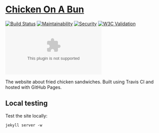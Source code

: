 # [Chicken On A Bun](https://chickenonabun.com/)

[![Build Status](https://travis-ci.com/stefanthoss/chickenonabun.com.svg?branch=master)](https://travis-ci.com/stefanthoss/chickenonabun.com)
[![Maintainability](https://api.codeclimate.com/v1/badges/99bf52ae86ded5e3b9f3/maintainability)](https://codeclimate.com/github/stefanthoss/chickenonabun.com/maintainability)
[![Security](https://hakiri.io/github/stefanthoss/chickenonabun.com/master.svg)](https://hakiri.io/github/stefanthoss/chickenonabun.com/master)
[![W3C Validation](https://img.shields.io/w3c-validation/html?targetUrl=https%3A%2F%2Fchickenonabun.com)](https://validator.nu/?doc=https%3A%2F%2Fchickenonabun.com)
[![Mozilla HTTP Observatory Grade](https://img.shields.io/mozilla-observatory/grade/chickenonabun.com?publish)](https://observatory.mozilla.org/analyze/chickenonabun.com)

The website about fried chicken sandwiches. Built using Travis CI and hosted with GitHub Pages.

## Local testing

Test the site locally:

```shell
jekyll server -w
```
